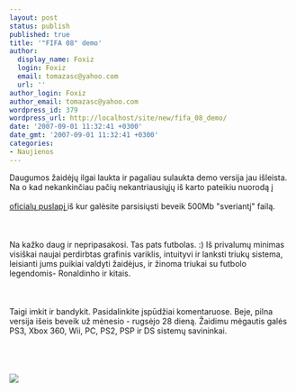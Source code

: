 ```yaml
---
layout: post
status: publish
published: true
title: '"FIFA 08" demo'
author:
  display_name: Foxiz
  login: Foxiz
  email: tomazasc@yahoo.com
  url: ''
author_login: Foxiz
author_email: tomazasc@yahoo.com
wordpress_id: 379
wordpress_url: http://localhost/site/new/fifa_08_demo/
date: '2007-09-01 11:32:41 +0300'
date_gmt: '2007-09-01 11:32:41 +0300'
categories:
- Naujienos
---
```

<p>Daugumos žaidėjų ilgai laukta ir pagaliau sulaukta demo versija jau išleista. Na  o kad nekankinčiau pačių nekantriausiųjų iš karto pateikiu nuorodą į<br />
<br><a class="ns" href="http://www.fifa08.ea.com/uk/NewsPres.aspx?id=14660&amp;mn1=4008">oficialų puslapį </a> iš kur galėsite parsisiųsti beveik 500Mb &quot;sveriantį&quot; failą.<br />
<br><br />
<br>Na kažko daug ir nepripasakosi. Tas pats futbolas. :) Iš privalumų minimas visiškai naujai perdirbtas grafinis variklis, intuityvi ir lanksti triukų sistema, leisianti jums puikiai valdyti žaidėjus, ir žinoma triukai su futbolo legendomis- Ronaldinho ir kitais.<br />
<br><br />
<br>Taigi imkit ir bandykit. Pasidalinkite įspūdžiai komentaruose. Beje, pilna versija  išeis beveik už mėnesio - rugsėjo 28 dieną. Žaidimu mėgautis galės PS3, Xbox 360, Wii, PC, PS2, PSP ir DS  sistemų savininkai.<br />
<br><br />
<br><br><img src="http://www.sportsgamer.com/assets/images/06.06.07.03.52.51.jpg"><br></p>
